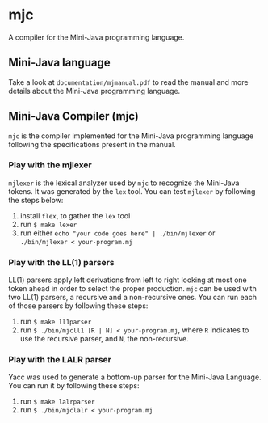 # mjc

A compiler for the Mini-Java programming language.

## Mini-Java language

Take a look at `documentation/mjmanual.pdf` to read 
the manual and more details about the Mini-Java programming language. 

## Mini-Java Compiler (mjc)

`mjc` is the compiler implemented for the Mini-Java programming
language following the specifications present in the manual.

### Play with the mjlexer

`mjlexer` is the lexical analyzer used by `mjc` to recognize the
Mini-Java tokens. It was generated by the `lex` tool. 
You can test `mjlexer` by following the steps below:

1. install `flex`, to gather the `lex` tool
2. run `$ make lexer`
3. run either `echo "your code goes here" | ./bin/mjlexer` or
    `./bin/mjlexer < your-program.mj`

### Play with the LL(1) parsers

LL(1) parsers apply left derivations from left to right 
looking at most one token ahead in order to select the
proper production. `mjc` can be used with two LL(1) parsers,
a recursive and a non-recursive ones. You can run
each of those parsers by following these steps:

1. run `$ make ll1parser`
2. run `$ ./bin/mjcll1 [R | N] < your-program.mj`, where
`R` indicates to use the recursive parser, and `N`, the non-recursive.

### Play with the LALR parser

Yacc was used to generate a bottom-up parser for the Mini-Java Language.
You can run it by following these steps:

1. run `$ make lalrparser`
2. run `$ ./bin/mjclalr < your-program.mj`



